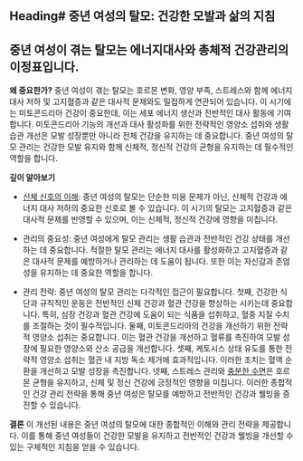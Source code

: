 

## Heading﻿# 중년 여성의 탈모: 건강한 모발과 삶의 지침

## 중년 여성이 겪는 탈모는 에너지대사와 총체적 건강관리의 이정표입니다.

**왜 중요한가?** 
중년 여성이 겪는 탈모는 호르몬 변화, 영양 부족, 스트레스와 함께 에너지 대사 저하 및 고지혈증과 같은 대사적 문제와도 밀접하게 연관되어 있습니다. 이 시기에는 미토콘드리아 건강이 중요한데, 이는 세포 에너지 생산과 전반적인 대사 활동에 기여합니다. 미토콘드리아 기능의 개선과 대사 활성화를 위한 전략적인 영양소 섭취와 생활 습관 개선은 모발 성장뿐만 아니라 전체 건강을 유지하는 데 중요합니다. 중년 여성의 탈모 관리는 건강한 모발 유지와 함께 신체적, 정신적 건강의 균형을 유지하는 데 필수적인 역할을 합니다. 

**깊이 알아보기**

- [신체 신호의 이해](/m03/m0306): 중년 여성의 탈모는 단순한 미용 문제가 아닌, 신체적 건강과 에너지 대사 저하의 중요한 신호로 볼 수 있습니다. 이 시기의 탈모는 고지혈증과 같은 대사적 문제를 반영할 수 있으며, 이는 신체적, 정신적 건강에 영향을 미칩니다. 

- 관리의 중요성: 중년 여성에게 탈모 관리는 생활 습관과 전반적인 건강 상태를 개선하는 데 중요합니다. 적절한 탈모 관리는 에너지 대사를 활성화하고 고지혈증과 같은 대사적 문제를 예방하거나 관리하는 데 도움이 됩니다. 또한 이는 자신감과 존엄성을 유지하는 데 중요한 역할을 합니다. 

- 관리 전략: 중년 여성의 탈모 관리는 다각적인 접근이 필요합니다. 
첫째, 건강한 식단과 규칙적인 운동은 전반적인 신체 건강과 혈관 건강을 향상하는 시키는데 중요합니다. 특히, 심장 건강과 혈관 건강에 도움이 되는 식품을 섭취하고, 혈중 지질 수치를 조절하는 것이 필수적입니다. 
둘째, 미토콘드리아의 건강을 개선하기 위한 전략적 영양소 섭취는 중요합니다. 이는 혈관 건강을 개선하고 혈류를 촉진하여 모발 성장에 필요한 영양소와 산소 공급을 개선합니다. 
셋째, 케토시스 상태 유도를 통한 전략적 영양소 섭취는 혈관 내 지방 독소 제거에 효과적입니다. 이러한 조치는 혈액 순환을 개선하고 모발 성장을 촉진합니다. 
넷째, 스트레스 관리와 [충분한 수면](/m04/m0401/m040102/m04010211)은 호르몬 균형을 유지하고, 신체 및 정신 건강에 긍정적인 영향을 미칩니다. 이러한 종합적인 건강 관리 전략을 통해 중년 여성은 탈모를 예방하고 전반적인 건강과 웰빙을 증진할 수 있습니다. 

**결론**
이 개선된 내용은 중년 여성의 탈모에 대한 종합적인 이해와 관리 전략을 제공합니다. 이를 통해 중년 여성들이 건강한 모발을 유지하고 전반적인 건강과 웰빙을 개선할 수 있는 구체적인 지침을 얻을 수 있습니다.
<!--stackedit_data:
eyJoaXN0b3J5IjpbLTE3MDIxNzM4MTksLTE3Mzc3OTk4MzddfQ
==
-->
